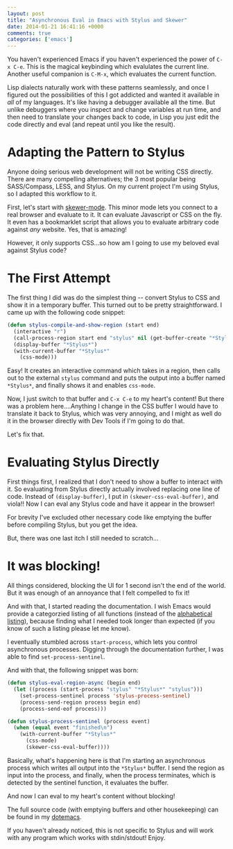 ```yaml
---
layout: post
title: "Asynchronous Eval in Emacs with Stylus and Skewer"
date: 2014-01-21 16:41:16 +0000
comments: true
categories: ['emacs']
---
```


You haven't experienced Emacs if you haven't experienced the power of `C-x C-e`.  This is the magical keybinding which evalulates the current line.  Another useful companion is `C-M-x`, which evaluates the current function.

Lisp dialects naturally work with these patterns seamlessly, and once I figured out the possibilities of this I got addicted and wanted it available in *all* of my languages.  It's like having a debugger available all the time.  But unlike debuggers where you inspect and change variables at run time, and then need to translate your changes back to code, in Lisp you just edit the code directly and eval (and repeat until you like the result).

<!--more-->

# Adapting the Pattern to Stylus

Anyone doing serious web development will not be writing CSS directly.  There are many compelling alternatives; the 3 most popular being SASS/Compass, LESS, and Stylus.  On my current project I'm using Stylus, so I adapted this workflow to it.

First, let's start with [skewer-mode][1].  This minor mode lets you connect to a real browser and evaluate to it.  It can evaluate Javascript or CSS on the fly.  It even has a bookmarklet script that allows you to evaluate arbitrary code against *any* website.  Yes, that is amazing!

However, it only supports CSS...so how am I going to use my beloved eval against Stylus code?

# The First Attempt

The first thing I did was do the simplest thing -- convert Stylus to CSS and show it in a temporary buffer.  This turned out to be pretty straightforward.  I came up with the following code snippet:

``` cl
(defun stylus-compile-and-show-region (start end)
  (interactive "r")
  (call-process-region start end "stylus" nil (get-buffer-create "*Stylus*"))
  (display-buffer "*Stylus*")
  (with-current-buffer "*Stylus*"
    (css-mode)))
```

Easy!  It creates an interactive command which takes in a region, then calls out to the external `stylus` command and puts the output into a buffer named `*Stylus*`, and finally shows it and enables `css-mode`.

Now, I just switch to that buffer and `C-x C-e` to my heart's content!  But there was a problem here....Anything I change in the CSS buffer I would have to translate it back to Stylus, which was very annoying, and I might as well do it in the browser directly with Dev Tools if I'm going to do that.

Let's fix that.

# Evaluating Stylus Directly

First things first, I realized that I don't need to show a buffer to interact with it.  So evaluating from Stylus directly actually involved replacing one line of code.  Instead of `(display-buffer)`, I put in `(skewer-css-eval-buffer)`, and viola!!  Now I can eval any Stylus code and have it appear in the browser!

For brevity I've excluded other necessary code like emptying the buffer before compiling Stylus, but you get the idea.

But, there was one last itch I still needed to scratch...

# It was blocking!

All things considered, blocking the UI for 1 second isn't the end of the world.  But it was enough of an annoyance that I felt compelled to fix it!

And with that, I started reading the documentation.  I wish Emacs would provide a categorzied listing of all functions (instead of the [alphabetical listing][2]), because finding what I needed took longer than expected (if you know of such a listing please let me know).

I eventually stumbled across `start-process`, which lets you control asynchronous processes.  Digging through the documentation further, I was able to find `set-process-sentinel`.

And with that, the following snippet was born:

``` cl
(defun stylus-eval-region-async (begin end)
  (let ((process (start-process "stylus" "*Stylus*" "stylus")))
    (set-process-sentinel process 'stylus-process-sentinel)
    (process-send-region process begin end)
    (process-send-eof process)))

(defun stylus-process-sentinel (process event)
  (when (equal event "finished\n")
    (with-current-buffer "*Stylus*"
      (css-mode)
      (skewer-css-eval-buffer))))
```

Basically, what's happening here is that I'm starting an asynchronous process which writes all output into the `*Stylus*` buffer.  I send the region as input into the process, and finally, when the process terminates, which is detected by the sentinel function, it evaluates the buffer.

And now I can eval to my heart's content without blocking!

The full source code (with emptying buffers and other housekeeping) can be found in my [dotemacs][3].

If you haven't already noticed, this is not specific to Stylus and will work with any program which works with stdin/stdout!  Enjoy.


[1]: https://github.com/skeeto/skewer-mode
[2]: http://www.gnu.org/software/emacs/manual/html_node/elisp/Index.html#Index
[3]: https://github.com/bling/dotemacs/blob/master/config/init-stylus.el

